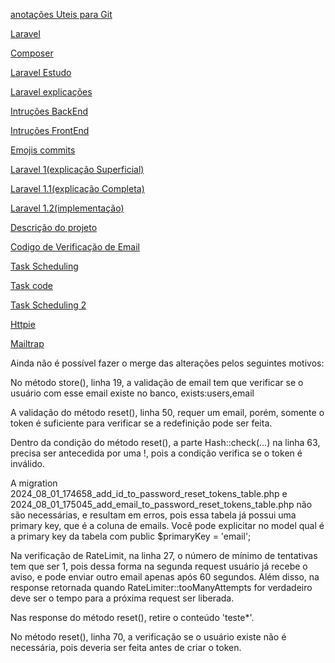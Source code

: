 
[anotações Uteis para Git](https://github.com/user-attachments/files/16337722/anotacoesGit.txt)

[Laravel](https://laravel.com/)

[Composer](https://getcomposer.org/)

[Laravel Estudo](https://github.com/user-attachments/files/16338710/laravelEstudo.txt)

[Laravel explicações](https://www.devmedia.com.br/guia/laravel/38191)

[Intruções BackEnd](https://github.com/user-attachments/files/16338784/intrucoes.txt)

[Intruções FrontEnd](https://github.com/user-attachments/files/16338824/intrucoesFrontEnd.txt)

[Emojis commits](https://github.com/user-attachments/files/16351484/035de27d6ed1dce0b36a-0120078468630c2a0566357f1d04067626d80a29.zip)

[Laravel 1(explicação Superficial)](https://github.com/user-attachments/files/16353622/laravel.txt)

[Laravel 1.1(explicação Completa)](https://github.com/user-attachments/files/16353628/laravel1.1.txt)

[Laravel 1.2(implementação)](https://github.com/user-attachments/files/16353631/laravel1.2.txt)

[Descrição do projeto](https://github.com/user-attachments/files/16417984/Documentacao.do.projeto.-.EmailVerficationCode.txt)

[Codigo de Verificação de Email](https://github.com/user-attachments/files/16418360/codigo.txt)

[Task Scheduling](https://dev.to/n3rdnerd/laravel-task-scheduling-scheduling-artisan-commands-3311)

[Task code](https://github.com/user-attachments/files/16432301/taskinfo.txt)

[Task Scheduling 2](https://www.golinuxcloud.com/set-cron-in-laravel/)

[Httpie](https://httpie.io/app)

[Mailtrap](https://mailtrap.io/inboxes/3049831/messages/4372095646/advanced_html_analysis)

Ainda não é possível fazer o merge das alterações pelos seguintes motivos:

No método store(), linha 19, a validação de email tem que verificar se o usuário com esse email existe no banco, exists:users,email

A validação do método reset(), linha 50, requer um email, porém, somente o token é suficiente para verificar se a redefinição pode ser feita.

Dentro da condição do método reset(), a parte Hash::check(...) na linha 63, precisa ser antecedida por uma !, pois a condição verifica se o token é inválido.

A migration 2024_08_01_174658_add_id_to_password_reset_tokens_table.php e 2024_08_01_175045_add_email_to_password_reset_tokens_table.php não são necessárias, e resultam em erros, pois essa tabela já possui uma primary key, que é a coluna de emails. Você pode explicitar no model qual é a primary key da tabela com public $primaryKey = 'email';

Na verificação de RateLimit, na linha 27, o número de mínimo de tentativas tem que ser 1, pois dessa forma na segunda request usuário já recebe o aviso, e pode enviar outro email apenas após 60 segundos. Além disso, na response retornada quando RateLimiter::tooManyAttempts for verdadeiro deve ser o tempo para a próxima request ser liberada.

Nas response do método reset(), retire o conteúdo 'teste*'.

No método reset(), linha 70, a verificação se o usuário existe não é necessária, pois deveria ser feita antes de criar o token.
